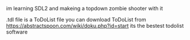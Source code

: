 im learning SDL2 and makeing a topdown zombie shooter with it

.tdl file is a ToDoList file
you can download ToDoList from https://abstractspoon.com/wiki/doku.php?id=start
its the bestest todolist software
